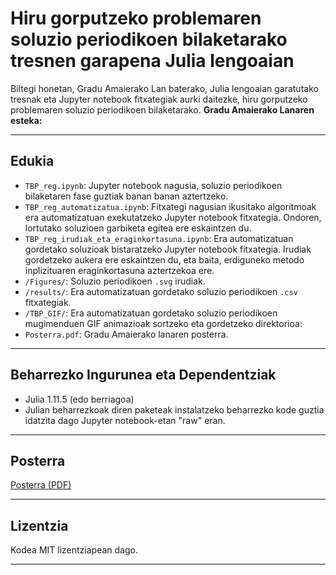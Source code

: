 # Hiru gorputzeko problemaren soluzio periodikoen bilaketarako tresnen garapena Julia lengoaian

Biltegi honetan, Gradu Amaierako Lan baterako, Julia lengoaian garatutako tresnak eta Jupyter notebook fitxategiak aurki daitezke, hiru gorputzeko problemaren soluzio periodikoen bilaketarako.
**Gradu Amaierako Lanaren esteka:** 

---

## Edukia

- `TBP_reg.ipynb`: Jupyter notebook nagusia, soluzio periodikoen bilaketaren fase guztiak banan banan aztertzeko.
- `TBP_reg_automatizatua.ipynb`: Fitxategi nagusian ikusitako algoritmoak era automatizatuan exekutatzeko Jupyter notebook fitxategia. Ondoren, lortutako soluzioen garbiketa egitea ere eskaintzen du.
- `TBP_reg_irudiak_eta_eraginkortasuna.ipynb`: Era automatizatuan gordetako soluzioak bistaratzeko Jupyter notebook fitxategia. Irudiak gordetzeko aukera ere eskaintzen du, eta baita, erdiguneko metodo inplizituaren eraginkortasuna aztertzekoa ere.
- `/Figures/`: Soluzio periodikoen `.svg` irudiak.
- `/results/`: Era automatizatuan gordetako soluzio periodikoen `.csv` fitxategiak.
- `/TBP_GIF/`: Era automatizatuan gordetako soluzio periodikoen mugimenduen GIF animazioak sortzeko eta gordetzeko direktorioa:
- `Posterra.pdf`: Gradu Amaierako lanaren posterra.

---

## Beharrezko Ingurunea eta Dependentziak

- Julia 1.11.5 (edo berriagoa)
- Julian beharrezkoak diren paketeak instalatzeko beharrezko kode guztia idatzita dago Jupyter notebook-etan "raw" eran.

---

## Posterra

[Posterra (PDF)](Posterra.pdf)

---

## Lizentzia

Kodea MIT lizentziapean dago.

---
